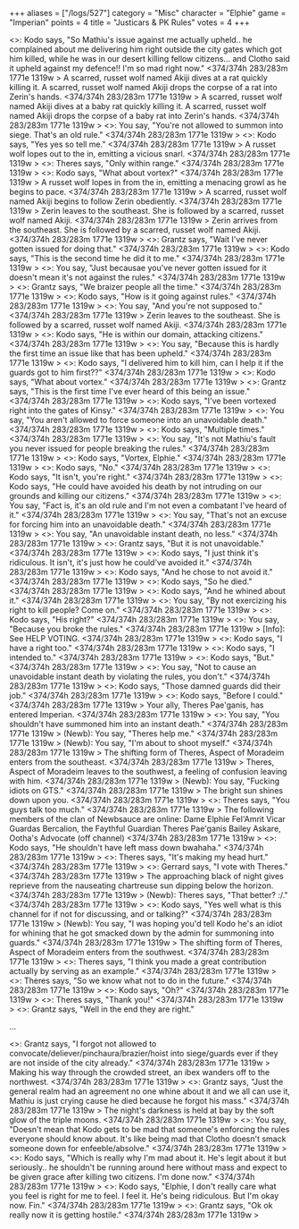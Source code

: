 +++
aliases = ["/logs/527"]
category = "Misc"
character = "Elphie"
game = "Imperian"
points = 4
title = "Justicars & PK Rules"
votes = 4
+++

<<Justicars>>: Kodo says, "So Mathiu's issue against me actually upheld.. he 
complained about me delivering him right outside the city gates which got him 
killed, while he was in our desert killing fellow citizens... and Clotho said 
it upheld against my defence!! I'm so mad right now."
<374/374h 283/283m 1771e 1319w <eb>> 
A scarred, russet wolf named Akiji dives at a rat quickly killing it.
A scarred, russet wolf named Akiji drops the corpse of a rat into Zerin's 
hands.
<374/374h 283/283m 1771e 1319w <eb>> 
A scarred, russet wolf named Akiji dives at a baby rat quickly killing it.
A scarred, russet wolf named Akiji drops the corpse of a baby rat into Zerin's 
hands.
<374/374h 283/283m 1771e 1319w <eb>> 
<<Justicars>>: You say, "You're not allowed to summon into siege. That's an old
rule."
<374/374h 283/283m 1771e 1319w <eb>> 
<<Justicars>>: Kodo says, "Yes yes so tell me."
<374/374h 283/283m 1771e 1319w <eb>> 
A russet wolf lopes out to the in, emitting a vicious snarl.
<374/374h 283/283m 1771e 1319w <eb>> 
<<Justicars>>: Theres says, "Only within range."
<374/374h 283/283m 1771e 1319w <eb>> 
<<Justicars>>: Kodo says, "What about vortex?"
<374/374h 283/283m 1771e 1319w <eb>> 
A russet wolf lopes in from the in, emitting a menacing growl as he begins to 
pace.
<374/374h 283/283m 1771e 1319w <eb>> 
A scarred, russet wolf named Akiji begins to follow Zerin obediently.
<374/374h 283/283m 1771e 1319w <eb>> 
Zerin leaves to the southeast.
She is followed by a scarred, russet wolf named Akiji.
<374/374h 283/283m 1771e 1319w <eb>> 
Zerin arrives from the southeast.
She is followed by a scarred, russet wolf named Akiji.
<374/374h 283/283m 1771e 1319w <eb>> 
<<Justicars>>: Grantz says, "Wait I've never gotten issued for doing that."
<374/374h 283/283m 1771e 1319w <eb>> 
<<Justicars>>: Kodo says, "This is the second time he did it to me."
<374/374h 283/283m 1771e 1319w <eb>> 
<<Justicars>>: You say, "Just becausae you've never gotten issued for it 
doesn't mean it's not against the rules."
<374/374h 283/283m 1771e 1319w <eb>> 
<<Justicars>>: Grantz says, "We braizer people all the time."
<374/374h 283/283m 1771e 1319w <eb>> 
<<Justicars>>: Kodo says, "How is it going against rules."
<374/374h 283/283m 1771e 1319w <eb>> 
<<Justicars>>: You say, "And you're not supposed to."
<374/374h 283/283m 1771e 1319w <eb>> 
Zerin leaves to the southeast.
She is followed by a scarred, russet wolf named Akiji.
<374/374h 283/283m 1771e 1319w <eb>> 
<<Justicars>>: Kodo says, "He is within our domain, attacking citizens."
<374/374h 283/283m 1771e 1319w <eb>> 
<<Justicars>>: You say, "Because this is hardly the first time an issue like 
that has been upheld."
<374/374h 283/283m 1771e 1319w <eb>> 
<<Justicars>>: Kodo says, "I delivered him to kill him, can I help it if the 
guards got to him first??"
<374/374h 283/283m 1771e 1319w <eb>> 
<<Justicars>>: Kodo says, "What about vortex."
<374/374h 283/283m 1771e 1319w <eb>> 
<<Justicars>>: Grantz says, "This is the first time I've ever heard of this 
being an issue."
<374/374h 283/283m 1771e 1319w <eb>> 
<<Justicars>>: Kodo says, "I've been vortexed right into the gates of Kinsy."
<374/374h 283/283m 1771e 1319w <eb>> 
<<Justicars>>: You say, "You aren't allowed to force someone into an 
unavoidable death."
<374/374h 283/283m 1771e 1319w <eb>> 
<<Justicars>>: Kodo says, "Multiple times."
<374/374h 283/283m 1771e 1319w <eb>> 
<<Justicars>>: You say, "It's not Mathiu's fault you never issued for people 
breaking the rules."
<374/374h 283/283m 1771e 1319w <eb>> 
<<Justicars>>: Kodo says, "Vortex, Elphie."
<374/374h 283/283m 1771e 1319w <eb>> 
<<Justicars>>: Kodo says, "No."
<374/374h 283/283m 1771e 1319w <eb>> 
<<Justicars>>: Kodo says, "It isn't, you're right."
<374/374h 283/283m 1771e 1319w <eb>> 
<<Justicars>>: Kodo says, "He could have avoided his death by not intruding on 
our grounds and killing our citizens."
<374/374h 283/283m 1771e 1319w <eb>> 
<<Justicars>>: You say, "Fact is, it's an old rule and I'm not even a combatant
I've heard of it."
<374/374h 283/283m 1771e 1319w <eb>> 
<<Justicars>>: You say, "That's not an excuse for forcing him into an 
unavoidable death."
<374/374h 283/283m 1771e 1319w <eb>> 
<<Justicars>>: You say, "An unavoidable instant death, no less."
<374/374h 283/283m 1771e 1319w <eb>> 
<<Justicars>>: Grantz says, "But it is not unavoidable."
<374/374h 283/283m 1771e 1319w <eb>> 
<<Justicars>>: Kodo says, "I just think it's ridiculous. It isn't, it's just 
how he could've avoided it."
<374/374h 283/283m 1771e 1319w <eb>> 
<<Justicars>>: Kodo says, "And he chose to not avoid it."
<374/374h 283/283m 1771e 1319w <eb>> 
<<Justicars>>: Kodo says, "So he died."
<374/374h 283/283m 1771e 1319w <eb>> 
<<Justicars>>: Kodo says, "And he whined about it."
<374/374h 283/283m 1771e 1319w <eb>> 
<<Justicars>>: You say, "By not exercizing his right to kill people? Come on."
<374/374h 283/283m 1771e 1319w <eb>> 
<<Justicars>>: Kodo says, "His right?"
<374/374h 283/283m 1771e 1319w <eb>> 
<<Justicars>>: You say, "Because you broke the rules."
<374/374h 283/283m 1771e 1319w <eb>> 
[Info]: See HELP VOTING.
<374/374h 283/283m 1771e 1319w <eb>> 
<<Justicars>>: Kodo says, "I have a right too."
<374/374h 283/283m 1771e 1319w <eb>> 
<<Justicars>>: Kodo says, "I intended to."
<374/374h 283/283m 1771e 1319w <eb>> 
<<Justicars>>: Kodo says, "But."
<374/374h 283/283m 1771e 1319w <eb>> 
<<Justicars>>: You say, "Not to cause an unavoidable instant death by violating
the rules, you don't."
<374/374h 283/283m 1771e 1319w <eb>> 
<<Justicars>>: Kodo says, "Those damned guards did their job."
<374/374h 283/283m 1771e 1319w <eb>> 
<<Justicars>>: Kodo says, "Before I could."
<374/374h 283/283m 1771e 1319w <eb>> 
Your ally, Theres Pae'ganis, has entered Imperian.
<374/374h 283/283m 1771e 1319w <eb>> 
<<Justicars>>: You say, "You shouldn't have summoned him into an instant 
death."
<374/374h 283/283m 1771e 1319w <eb>> 
(Newb): You say, "Theres help me."
<374/374h 283/283m 1771e 1319w <eb>> 
(Newb): You say, "I'm about to shoot myself."
<374/374h 283/283m 1771e 1319w <eb>> 
The shifting form of Theres, Aspect of Moradeim enters from the southeast.
<374/374h 283/283m 1771e 1319w <eb>> 
Theres, Aspect of Moradeim leaves to the southwest, a feeling of confusion 
leaving with him.
<374/374h 283/283m 1771e 1319w <eb>> 
(Newb): You say, "Fucking idiots on GTS."
<374/374h 283/283m 1771e 1319w <eb>> 
The bright sun shines down upon you.
<374/374h 283/283m 1771e 1319w <eb>> 
<<Justicars>>: Theres says, "You guys talk too much."
<374/374h 283/283m 1771e 1319w <eb>> 
The following members of the clan of Newbsauce are online:
Dame Elphie Fel'Amrit
Vicar Guardas Bercalion, the Faythful Guardian
Theres Pae'ganis
Bailey Askare, Ootha's Advocate (off channel)
<374/374h 283/283m 1771e 1319w <eb>> 
<<Justicars>>: Kodo says, "He shouldn't have left mass down bwahaha."
<374/374h 283/283m 1771e 1319w <eb>> 
<<Justicars>>: Theres says, "It's making my head hurt."
<374/374h 283/283m 1771e 1319w <eb>> 
<<Justicars>>: Gerrard says, "I vote with Theres."
<374/374h 283/283m 1771e 1319w <eb>> 
The approaching black of night gives reprieve from the nauseating chartreuse 
sun dipping below the horizon.
<374/374h 283/283m 1771e 1319w <eb>> 
(Newb): Theres says, "That better? :/."
<374/374h 283/283m 1771e 1319w <eb>> 
<<Justicars>>: Kodo says, "Yes well what is this channel for if not for 
discussing, and or talking?"
<374/374h 283/283m 1771e 1319w <eb>> 
(Newb): You say, "I was hoping you'd tell Kodo he's an idiot for whining that 
he got smacked down by the admin for summoning into guards."
<374/374h 283/283m 1771e 1319w <eb>> 
The shifting form of Theres, Aspect of Moradeim enters from the southwest.
<374/374h 283/283m 1771e 1319w <eb>> 
<<Justicars>>: Theres says, "I think you made a great contribution actually by 
serving as an example."
<374/374h 283/283m 1771e 1319w <eb>> 
<<Justicars>>: Theres says, "So we know what not to do in the future."
<374/374h 283/283m 1771e 1319w <eb>> 
<<Justicars>>: Kodo says, "Oh?"
<374/374h 283/283m 1771e 1319w <eb>> 
<<Justicars>>: Theres says, "Thank you!"
<374/374h 283/283m 1771e 1319w <eb>> 
<<Justicars>>: Grantz says, "Well in the end they are right."

...

<<Justicars>>: Grantz says, "I forgot not allowed to 
convocate/deliever/pinchaura/brazier/hoist into siege/guards ever if they are 
not inside of the city already."
<374/374h 283/283m 1771e 1319w <eb>> 
Making his way through the crowded street, an ibex wanders off to the 
northwest.
<374/374h 283/283m 1771e 1319w <eb>> 
<<Justicars>>: Grantz says, "Just the general realm had an agreement no one 
whine about it and we all can use it, Mathiu is just crying cause he died 
because he forgot his mass."
<374/374h 283/283m 1771e 1319w <eb>> 
The night's darkness is held at bay by the soft glow of the triple moons.
<374/374h 283/283m 1771e 1319w <eb>> 
<<Justicars>>: You say, "Doesn't mean that Kodo gets to be mad that someone's 
enforcing the rules everyone should know about. It's like being mad that Clotho
doesn't smack someone down for enfeeble/absolve."
<374/374h 283/283m 1771e 1319w <eb>> 
<<Justicars>>: Kodo says, "Which is really why I'm mad about it. He's legit 
about it but seriously.. he shouldn't be running around here without mass and 
expect to be given grace after killing two citizens. I'm done now."
<374/374h 283/283m 1771e 1319w <eb>> 
<<Justicars>>: Kodo says, "Elphie, I don't really care what you feel is right 
for me to feel. I feel it. He's being ridiculous. But I'm okay now. Fin."
<374/374h 283/283m 1771e 1319w <eb>> 
<<Justicars>>: Grantz says, "Ok ok really now it is getting hostile."
<374/374h 283/283m 1771e 1319w <eb>> 